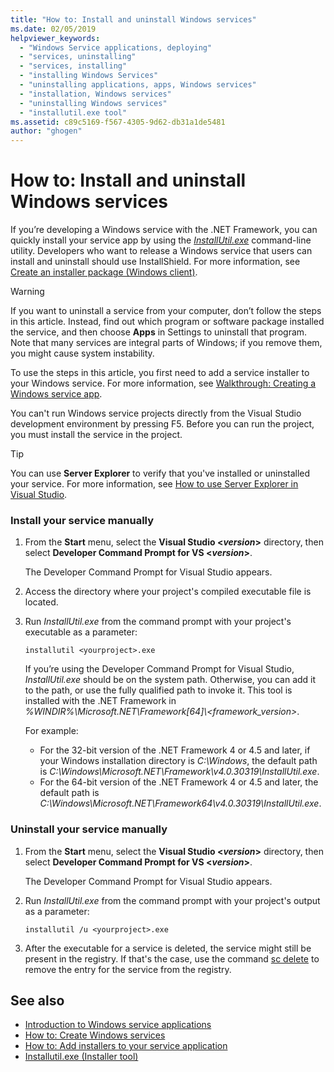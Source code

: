 ```yaml
---
title: "How to: Install and uninstall Windows services"
ms.date: 02/05/2019
helpviewer_keywords: 
  - "Windows Service applications, deploying"
  - "services, uninstalling"
  - "services, installing"
  - "installing Windows Services"
  - "uninstalling applications, apps, Windows services"
  - "installation, Windows services"
  - "uninstalling Windows services"
  - "installutil.exe tool"
ms.assetid: c89c5169-f567-4305-9d62-db31a1de5481
author: "ghogen"
---
```

# How to: Install and uninstall Windows services
If you’re developing a Windows service with the .NET Framework, you can quickly install your service app by using the [*InstallUtil.exe*](../tools/installutil-exe-installer-tool.md) command-line utility. Developers who want to release a Windows service that users can install and uninstall should use InstallShield. For more information, see [Create an installer package (Windows client)](https://docs.microsoft.com/visualstudio/deployment/deploying-applications-services-and-components#create-an-installer-package-windows-client).
  
> [!WARNING]
>  If you want to uninstall a service from your computer, don’t follow the steps in this article. Instead, find out which program or software package installed the service, and then choose **Apps** in Settings to uninstall that program. Note that many services are integral parts of Windows; if you remove them, you might cause system instability.  
  
 To use the steps in this article, you first need to add a service installer to your Windows service. For more information, see [Walkthrough: Creating a Windows service app](../windows-services/walkthrough-creating-a-windows-service-application-in-the-component-designer.md).  
  
 You can't run Windows service projects directly from the Visual Studio development environment by pressing F5. Before you can run the project, you must install the service in the project.  
  
> [!TIP]
>  You can use **Server Explorer** to verify that you've installed or uninstalled your service. For more information, see [How to use Server Explorer in Visual Studio](https://support.microsoft.com/help/316649/how-to-use-the-server-explorer-in-visual-studio-net-and-visual-studio).
  
### Install your service manually  
  
1.  From the **Start** menu, select the **Visual Studio \<*version*>** directory, then select **Developer Command Prompt for VS \<*version*>**.
  
     The Developer Command Prompt for Visual Studio appears. 
  
2.  Access the directory where your project's compiled executable file is located.  
  
3.  Run *InstallUtil.exe* from the command prompt with your project's executable as a parameter:  
  
    ```console
    installutil <yourproject>.exe  
    ```  

     If you’re using the Developer Command Prompt for Visual Studio, *InstallUtil.exe* should be on the system path. Otherwise, you can add it to the path, or use the fully qualified path to invoke it. This tool is installed with the .NET Framework in *%WINDIR%\Microsoft.NET\Framework[64]\\<framework_version>*.
     
     For example:
     - For the 32-bit version of the .NET Framework 4 or 4.5 and later, if your Windows installation directory is *C:\Windows*, the default path is *C:\Windows\Microsoft.NET\Framework\v4.0.30319\InstallUtil.exe*.
     - For the 64-bit version of the .NET Framework 4 or 4.5 and later, the default path is *C:\Windows\Microsoft.NET\Framework64\v4.0.30319\InstallUtil.exe*.
  
### Uninstall your service manually  
  
1. From the **Start** menu, select the **Visual Studio \<*version*>** directory, then select **Developer Command Prompt for VS \<*version*>**.
  
     The Developer Command Prompt for Visual Studio appears.  
  
2.  Run *InstallUtil.exe* from the command prompt with your project's output as a parameter:  
  
    ```console  
    installutil /u <yourproject>.exe  
    ```  
  
3. After the executable for a service is deleted, the service might still be present in the registry. If that's the case, use the command [sc delete](/windows-server/administration/windows-commands/sc-delete) to remove the entry for the service from the registry.  
  
## See also
- [Introduction to Windows service applications](../windows-services/introduction-to-windows-service-applications.md)
- [How to: Create Windows services](../windows-services/how-to-create-windows-services.md)
- [How to: Add installers to your service application](../windows-services/how-to-add-installers-to-your-service-application.md)
- [Installutil.exe (Installer tool)](../tools/installutil-exe-installer-tool.md)
